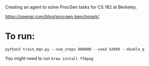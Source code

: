 Creating an agent to solve ProcGen tasks for CS 182 at Berkeley.

https://openai.com/blog/procgen-benchmark/

# To run:
`python3 train_dqn.py --num_steps 600000 --seed 42069 --double_q`

You might need to run `brew install ffmpeg`